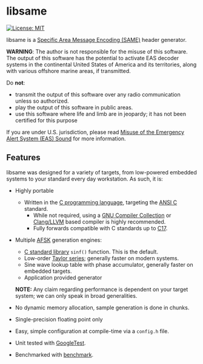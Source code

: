 # libsame

[![License: MIT](https://img.shields.io/badge/License-MIT-yellow.svg)](https://opensource.org/licenses/MIT)

libsame is a [Specific Area Message Encoding (SAME)](https://en.wikipedia.org/wiki/Specific_Area_Message_Encoding) header generator.

**WARNING**: The author is not responsible for the misuse of this software. The
output of this software has the potential to activate EAS decoder systems in the
continental United States of America and its territories, along with various
offshore marine areas, if transmitted.

Do **not**:

- transmit the output of this software over any radio communication unless
  so authorized.
- play the output of this software in public areas.
- use this software where life and limb are in jeopardy; it has not been
  certified for this purpose

If you are under U.S. jurisdiction, please read 
[Misuse of the Emergency Alert System (EAS) Sound](https://www.fcc.gov/enforcement/areas/misuse-eas-sound) for more information.

## Features

libsame was designed for a variety of targets, from low-powered embedded systems
to your standard every day workstation. As such, it is:

* Highly portable
  - Written in the [C programming language](https://en.wikipedia.org/wiki/C_(programming_language)),
    targeting the [ANSI C](https://en.wikipedia.org/wiki/ANSI_C) standard.
    - While not required, using a [GNU Compiler Collection](https://gcc.gnu.org/)
      or [Clang/LLVM](https://clang.llvm.org/) based compiler is highly
      recommended.
    - Fully forwards compatible with C standards up to [C17](https://en.wikipedia.org/wiki/C17_(C_standard_revision)).

* Multiple [AFSK](https://en.wikipedia.org/wiki/Frequency-shift_keying#Audio_frequency-shift_keying) generation engines:
    - [C standard library](https://en.wikipedia.org/wiki/C_standard_library) `sinf()` function. This is the default.
    - Low-order [Taylor series](https://en.wikipedia.org/wiki/Taylor_series); generally faster on modern systems.
    - Sine wave lookup table with phase accumulator, generally faster on embedded targets.
    - Application provided generator

  **NOTE:** Any claim regarding performance is dependent on your target system;
            we can only speak in broad generalities.


* No dynamic memory allocation, sample generation is done in chunks.
* Single-precision floating point only
* Easy, simple configuration at compile-time via a `config.h` file.
* Unit tested with [GoogleTest](https://github.com/google/googletest).
* Benchmarked with [benchmark](https://github.com/google/benchmark).
